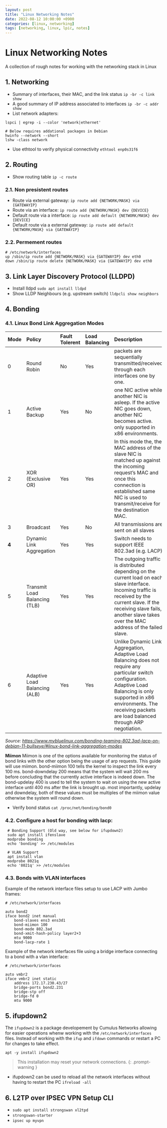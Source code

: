 ```yaml
---
layout: post
title: "Linux Networking Notes"
date: 2022-08-12 10:00:00 +0900
categories: [linux, networking]
tags: [networking, linux, lpic, notes]
---
```



# Linux Networking Notes

A collection of rough notes for working with the networking stack in Linux


## 1. Networking

- Summary of interfaces, their MAC, and the link status `ip -br -c link show`
- A good summary of IP address associated to interfaces `ip -br -c addr show`
- List network adapters: 

 ```
 lspci | egrep -i --color 'network|ethernet'
 
 # Below requires addational packages in Debian
 hwinfo --network --short
 lshw -class network
 ```
 
-  Use ethtool to verify physical connectivity  `ethtool enp0s31f6`

## 2. Routing

- Show routing table `ip -c route`

### 2.1. Non presistent routes 

- Route via external gateway: `ip route add {NETWORK/MASK} via {GATEWAYIP}`
- Route via an interface: `ip route add {NETWORK/MASK} dev {DEVICE}`
- Default route via a interface: `ip route add default {NETWORK/MASK} dev {DEVICE}`
- Default route via a external gateway: `ip route add default {NETWORK/MASK} via {GATEWAYIP}`

### 2.2. Permement routes
```shell
# /etc/network/interfaces
up /sbin/ip route add {NETWORK/MASK} via {GATEWAYIP} dev eth0
down /sbin/ip route delete {NETWORK/MASK} via {GATEWAYIP} dev eth0
```

## 3. Link Layer Discovery Protocol (LLDPD)

- Install lldpd `sudo apt install lldpd`
- Show LLDP Neighbours (e.g. upstream switch) `lldpcli show neighbors`


## 4. Bonding




### 4.1. Linux Bond Link Aggregation Modes

| Mode | Policy | Fault Tolerent | Load Balancing | Description
| :- | :- | :- | :- | :- 
| 0 | Round Robin | No | Yes | packets are sequentially transmitted/received through each interfaces one by one.
| 1 | Active Backup | Yes | No  | one NIC active while another NIC is asleep. If the active NIC goes down, another NIC becomes active. only supported in x86 environments.	
| 2| XOR (Exclusive OR) | Yes | Yes | In this mode the, the MAC address of the slave NIC is matched up against the incoming request’s MAC and once this connection is established same NIC is used to transmit/receive for the destination MAC.	
| 3 | Broadcast | Yes | No | 	All transmissions are sent on all slaves
| **4** | Dynamic Link Aggregation | Yes | Yes | Switch needs to support  IEEE 802.3ad (e.g. LACP)
| 5 | Transmit Load Balancing (TLB) | Yes | Yes | The outgoing traffic is distributed depending on the current load on each slave interface. Incoming traffic is received by the current slave. If the receiving slave fails, another slave takes over the MAC address of the failed slave.
| 6 | Adaptive Load Balancing (ALB) | Yes | Yes | Unlike Dynamic Link Aggregation, Adaptive Load Balancing does not require any particular switch configuration. Adaptive Load Balancing is only supported in x86 environments. The receiving packets are load balanced through ARP negotiation.

*Source: https://www.mybluelinux.com/bonding-teaming-802.3ad-lacp-on-debian-11-bullseye/#linux-bond-link-aggregation-modes*

**Miimon**
Miimon is one of the options available for monitoring the status of bond links with the other option being the usage of arp requests. This guide will use miimon. bond-miimon 100 tells the kernel to inspect the link every 100 ms. bond-downdelay 200 means that the system will wait 200 ms before concluding that the currently active interface is indeed down. The bond-updelay 400 is used to tell the system to wait on using the new active interface until 400 ms after the link is brought up. most importantly, updelay and downdelay, both of these values must be multiples of the miimon value otherwise the system will round down.


-  Verify bond status `cat /proc/net/bonding/bond0`

### 4.2. Configure a host for bonding with lacp:

```shell
 # Bonding Support (Old way, see below for ifupdown2)
 sudo apt install ifenslave
 modprobe bonding
 echo 'bonding' >> /etc/modules
 
 # VLAN Support 
 apt install vlan
 modprobe 8021q
 echo '8021q' >> /etc/modules 
```


### 4.3. Bonds with VLAN interfaces 

Example of the network interface files setup to use LACP with Jumbo frames:
```
# /etc/network/interfaces

auto bond2
iface bond2 inet manual
	bond-slaves ens3 ens3d1
	bond-miimon 100
	bond-mode 802.3ad
	bond-xmit-hash-policy layer2+3
	mtu 9000
	bond-lacp-rate 1
```

Example of the network interfaces file using a bridge interface connecting to a bond with a vlan interface:
```
# /etc/network/interfaces

auto vmbr2
iface vmbr2 inet static
	address 172.17.230.43/27
	bridge-ports bond2.231
	bridge-stp off
	bridge-fd 0
	mtu 9000
```

## 5. ifupdown2

The `ifupdown2` is a package developement by Cumulus Networks allowing for easier operations whenw working with the `/etc/network/interfaces` files. Instead of working with the `ifup` and `ifdown` commands or restart a PC for changes to take effect. 

````
apt -y install ifupdown2
````
>This installation may reset your network connections.
{: .prompt-warning }

- ifupdown2 can be used to reload all the network interfaces without having to restart the PC `ifreload -all`

## 6. L2TP over IPSEC VPN Setup CLI

- `sudo apt install strongswan xl2tpd`
- `strongswan-starter`
- `ipsec up myvpn`


